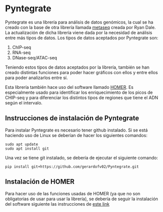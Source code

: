 # Pyntegrate

Pyntegrate es una librería para análisis de datos genómicos, la cual se ha creado con la base de otra librería llamada [metaseq](https://github.com/daler/metaseq) creada por Ryan Dale. La actualización de dicha librería viene dada por la necesidad de análisis entre más tipos de datos. Los tipos de datos aceptados por Pyntegrate son:

1.  ChIP-seq
2.  RNA-seq
3.  DNase-seq/ATAC-seq

Teniendo estos tipos de datos aceptados por la librería, también se han creado distintas funciones para poder hacer gráficos con ellos y entre ellos para poder analizarlos entre sí.

Esta librería también hace uso del software llamado [HOMER](http://homer.ucsd.edu/homer/). Es especialmente usado para identificar los enriquecimiento de los picos de CHIP-seq y para diferenciar los distintos tipos de regiones que tiene el ADN según el intervalo.


## Instrucciones de instalación de Pyntegrate

Para instalar Pyntegrate es necesario tener github instalado.
Si se está haciendo uso de Linux se deberían de hacer los siguientes comandos:
```console
sudo apt update
sudo apt install git
```

Una vez se tiene git instalado, se debería de ejecutar el siguiente comando:

```console
pip install git+https://github.com/gerardofv02/Pyntegrate.git
```

## Instalación de HOMER

Para hacer uso de las funciones usadas de HOMER (ya que no son obligatorias de usar para usar la librería), se debería de seguir la instalación del software siguiente las instrucciones de [este link](http://homer.ucsd.edu/homer/introduction/install.html)

## 